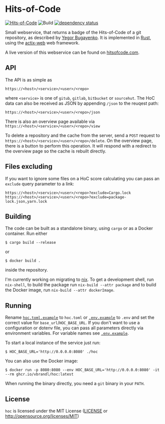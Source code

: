 # Hits-of-Code

[![Hits-of-Code](https://hitsofcode.com/github/vbrandl/hoc)](https://hitsofcode.com/github/vbrandl/hoc/view)
![Build](https://github.com/vbrandl/hoc/actions/workflows/rust.yml/badge.svg)
[![dependency status](https://deps.rs/repo/github/vbrandl/hoc/status.svg)](https://deps.rs/repo/github/vbrandl/hoc)

Small webservice, that returns a badge of the Hits-of-Code of a git repository, as described by [Yegor
Bugayenko](https://www.yegor256.com/2014/11/14/hits-of-code.html). It is implemented in
[Rust](https://www.rust-lang.org/), using the [actix-web](https://actix.rs/) web framework.

A live version of this webservice can be found on [hitsofcode.com](https://hitsofcode.com/).

## API

The API is as simple as

```
https://<host>/<service>/<user>/<repo>
```

where `<service>` is one of `gitub`, `gitlab`, `bitbucket` or `sourcehut`. The HoC data can also be received as JSON by
appending `/json` to the reuqest path:

```
https://<host>/<service>/<user>/<repo>/json
```

There is also an overview page available via `https://<host>/<service>/<user>/<repo>/view`

To delete a repository and the cache from the server, send a `POST` request to
`https://<host>/<service>/<user>/<repo>/delete`. On the overview page, there is a button to perform this operation. It
will respond with a redirect to the overview page so the cache is rebuilt directly.

## Files excluding

If you want to ignore some files on a HoC score calculating you can pass an `exclude` query parameter to a link:

```
https://<host>/<service>/<user>/<repo>?exclude=Cargo.lock
https://<host>/<service>/<user>/<repo>?exclude=package-lock.json,yarn.lock
```

## Building

The code can be built as a standalone binary, using `cargo` or as a Docker container. Run either

```
$ cargo build --release
```

or

```
$ docker build .
```

inside the repository.

I'm currently working on migrating to [nix](https://nixos.org/nix). To get a development shell, run `nix-shell`, to
build the package run `nix-build --attr package` and to build the Docker image, run `nix-build --attr dockerImage`.


## Running

Rename [`hoc.toml.example`](./hoc.toml.example) to `hoc.toml` or [`.env.example`](./.env.example) to `.env` and set the
correct value for `base_url`/`HOC_BASE_URL`. If you don't want to use a configuration or dotenv file, you can pass all
parameters directly via environment variables. For variable names see [`.env.example`](./.env.example).

To start a local instance of the service just run:

```
$ HOC_BASE_URL='http://0.0.0.0:8080' ./hoc
```

You can also use the Docker image:

```
$ docker run -p 8080:8080 --env HOC_BASE_URL='http://0.0.0.0:8080' -it --rm ghcr.io/vbrandl/hoc:latest
```

When running the binary directly, you need a `git` binary in your `PATH`.


## License

`hoc` is licensed under the MIT License ([LICENSE](LICENSE) or http://opensource.org/licenses/MIT)
